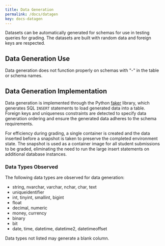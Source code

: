 ```yaml
---
title: Data Generation
permalink: /docs/datagen
key: docs-datagen
---
```


Datasets can be automatically generated for schemas for use in testing queries for grading.  The datasets are built with random data and foreign keys are respected.

## Data Generation Use
Data generation does not function properly on schemas with "-" in the table or schema names.


## Data Generation Implementation

Data generation is implemented through the Python [faker](https://github.com/joke2k/faker) library, which generates SQL `INSERT` statements to load generated data into a table.  Foreign keys and uniqueness constraints are detected to specify data generation ordering and ensure the generated data adheres to the schema requirements.

For efficiency during grading, a single container is created and the data inserted before a snapshot is taken to preserve the completed environment state.  The snapshot is used as a container image for all student submissions to be graded, eliminating the need to run the large insert statements on additional database instances.


### Data Types Observed
The following data types are observed for data generation:
- string, nvarchar, varchar, nchar, char, text
- uniqueidentifier
- int, tinyint, smallint, bigint
- float
- decimal, numeric
- money, currency
- binary
- bit
- date, time, datetime, datetime2, datetimeoffset

Data types not listed may generate a blank column.